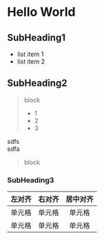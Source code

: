 # Hello World

## SubHeading1


  * list item 1
  * list item 2

## SubHeading2
> block  
> * 1
> * 2
> * 3  

sdfs  
sdfa

> block   

### SubHeading3  

| 左对齐 | 右对齐 | 居中对齐 |
| :-----| ----: | :----: |
| 单元格 | 单元格 | 单元格 |
| 单元格 | 单元格 | 单元格 |

